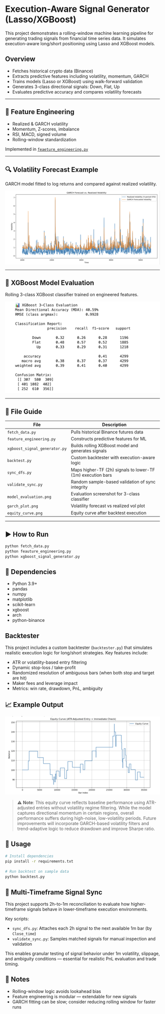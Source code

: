 # Execution-Aware Signal Generator (Lasso/XGBoost)

This project demonstrates a rolling-window machine learning pipeline for generating trading signals from financial time series data. It simulates execution-aware long/short positioning using Lasso and XGBoost models.

## Overview

- Fetches historical crypto data (Binance)
- Extracts predictive features including volatility, momentum, GARCH
- Trains models (Lasso or XGBoost) using walk-forward validation
- Generates 3-class directional signals: Down, Flat, Up
- Evaluates predictive accuracy and compares volatility forecasts

---

## 🧠 Feature Engineering

- Realized & GARCH volatility
- Momentum, Z-scores, imbalance
- RSI, MACD, signed volume
- Rolling-window standardization

Implemented in [`feaeture_engineering.py`](feaeture_engineering.py)

---

## 🔍 Volatility Forecast Example

GARCH model fitted to log returns and compared against realized volatility.

![GARCH Forecast Plot](garch_plot.png)

---

## 🎯 XGBoost Model Evaluation

Rolling 3-class XGBoost classifier trained on engineered features.

![XGBoost Evaluation](model_evaluation.png)

---

## 📁 File Guide

| File | Description |
|------|-------------|
| `fetch_data.py` | Pulls historical Binance futures data |
| `feature_engineering.py` | Constructs predictive features for ML |
| `xgboost_signal_generator.py` | Builds rolling XGBoost model and generates signals |
| `backtest.py` | Custom backtester with execution-aware logic |
| `sync_dfs.py` | Maps higher-TF (2h) signals to lower-TF (1m) execution bars |
| `validate_sync.py` | Random sample-based validation of sync integrity |
| `model_evaluation.png` | Evaluation screenshot for 3-class classifier |
| `garch_plot.png` | Volatility forecast vs realized vol plot |
| `equity_curve.png` | Equity curve after backtest execution |

---

## ▶️ How to Run

```bash
python fetch_data.py
python feauture_engineering.py
python xgboost_signal_generator.py
```

## 🔧 Dependencies

- Python 3.9+
- pandas
- numpy
- matplotlib
- scikit-learn
- xgboost
- arch
- python-binance

## Backtester

This project includes a custom backtester (`backtester.py`) that simulates realistic execution logic for long/short strategies. Key features include:

- ATR or volatility-based entry filtering
- Dynamic stop-loss / take-profit
- Randomized resolution of ambiguous bars (when both stop and target are hit)
- Maker fees and leverage impact
- Metrics: win rate, drawdown, PnL, ambiguity

## 📈 Example Output

![Equity Curve](equity_curve.png)

> ⚠️ **Note**: This equity curve reflects baseline performance using ATR-adjusted entries without volatility regime filtering. While the model captures directional momentum in certain regions, overall performance suffers during high-noise, low-volatility periods. Future improvements will incorporate GARCH-based volatility filters and trend-adaptive logic to reduce drawdown and improve Sharpe ratio.

## 🧪 Usage

```bash
# Install dependencies
pip install -r requirements.txt

# Run backtest on sample data
python backtest.py
```

## 🔄 Multi-Timeframe Signal Sync

This project supports 2h-to-1m reconciliation to evaluate how higher-timeframe signals behave in lower-timeframe execution environments.

Key scripts:
- `sync_dfs.py`: Attaches each 2h signal to the next available 1m bar (by `Close_time`)
- `validate_sync.py`: Samples matched signals for manual inspection and validation

This enables granular testing of signal behavior under 1m volatility, slippage, and ambiguity conditions — essential for realistic PnL evaluation and trade timing.


## 📌 Notes

- Rolling-window logic avoids lookahead bias
- Feature engineering is modular — extendable for new signals
- GARCH fitting can be slow; consider reducing rolling window for faster runs

